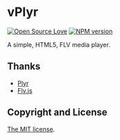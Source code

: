 # vPlyr
[![Open Source Love](https://badges.frapsoft.com/os/mit/mit.svg?v=102)](https://github.com/ellerbrock/open-source-badge/)
[![NPM version](https://badge.fury.io/js/vplyr.svg)](http://badge.fury.io/js/vplyr)

A simple, HTML5, FLV media player.

## Thanks

- [Plyr](https://github.com/selz/plyr)
- [Flv.js](https://github.com/Bilibili/flv.js)

## Copyright and License
[The MIT license](license.md).